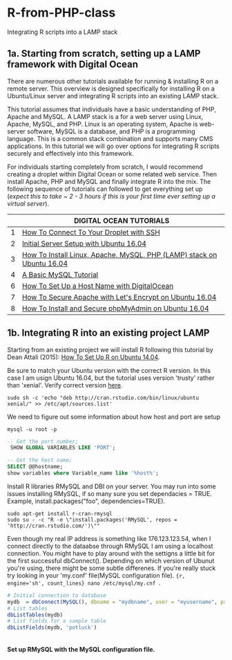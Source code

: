 # R-from-PHP-class
Integrating R scripts into a LAMP stack

## 1a. Starting from scratch, setting up a LAMP framework with Digital Ocean
There are numerous other tutorials available for running & installing R on a remote server. This overview is designed specifically for installing R on a Ubuntu/Linux server and integrating R scripts into an existing LAMP stack. 

This tutorial assumes that individuals have a basic understanding of PHP, Apache and MySQL. A LAMP stack is a for a web server using Linux, Apache, MySQL, and PHP. Linux is an operating system, Apache is web-server software, MySQL is a database, and PHP is a programming language. This is a common stack combination and supports many CMS applications. In this tutorial we will go over options for integrating R scripts securely and effectively into this framework. 

For individuals starting completely from scratch, I would recommend creating a droplet within Digital Ocean or some related web service. Then install Apache, PHP and MySQL and finally integrate R into the mix. The following sequence of tutorials can followed to get everything set up (*expect this to take ~ 2 - 3 hours if this is your first time ever setting up a virtual server*).

|  |              DIGITAL OCEAN TUTORIALS                                                         | 
|-------------------------|-----------------------------------------------------------------------| 
| 1                       | [How To Connect To Your Droplet with SSH](https://www.digitalocean.com/community/tutorials/how-to-connect-to-your-droplet-with-ssh)                               | 
| 2                       | [Initial Server Setup with Ubuntu 16.04](https://www.digitalocean.com/community/tutorials/initial-server-setup-with-ubuntu-16-04)                                | 
| 3                       | [How To Install Linux, Apache, MySQL, PHP (LAMP) stack on Ubuntu 16.04](https://www.digitalocean.com/community/tutorials/how-to-install-linux-apache-mysql-php-lamp-stack-on-ubuntu-16-04) | 
| 4                       | [A Basic MySQL Tutorial](https://www.digitalocean.com/community/tutorials/a-basic-mysql-tutorial)                                                | 
| 6                       | [How To Set Up a Host Name with DigitalOcean](https://www.digitalocean.com/community/tutorials/how-to-set-up-a-host-name-with-digitalocean)               |
| 7                       | [How To Secure Apache with Let's Encrypt on Ubuntu 16.04](https://www.digitalocean.com/community/tutorials/how-to-secure-apache-with-let-s-encrypt-on-ubuntu-16-04)               | 
| 8                       | [How To Install and Secure phpMyAdmin on Ubuntu 16.04](https://www.digitalocean.com/community/tutorials/how-to-install-and-secure-phpmyadmin-on-ubuntu-16-04)                  |


## 1b. Integrating R into an existing project LAMP

Starting from an existing project we will install R following this tutorial by Dean Attali (2015): [How To Set Up R on Ubuntu 14.04](https://www.digitalocean.com/community/tutorials/how-to-set-up-r-on-ubuntu-14-04).

Be sure to match your Ubuntu version with the correct R version. In this case I am usign Ubuntu 16.04, but the tutorial uses version 'trusty' rather than 'xenial'. Verify correct version [here](https://cran.rstudio.com/bin/linux/ubuntu/). 
```{r, engine='sh', count_lines}
sudo sh -c 'echo "deb http://cran.rstudio.com/bin/linux/ubuntu xenial/" >> /etc/apt/sources.list'
```



We need to figure out some information about how host and port are setup 
```{r, engine='sh', count_lines}
mysql -u root -p
```

```sql
-- Get the port number;
 SHOW GLOBAL VARIABLES LIKE 'PORT';

-- Get the host name;
SELECT @@hostname;
show variables where Variable_name like '%host%';

```





Install R libraries RMySQL and DBI on your server. You may run into some issues installing RMySQL, if so many sure you set dependacies = TRUE. Example, install.packages("foo", dependencies=TRUE).

```{r, engine='sh', count_lines}
sudo apt-get install r-cran-rmysql
sudo su - -c "R -e \"install.packages('RMySQL', repos = 'http://cran.rstudio.com/')\""
```

Even though my real IP address is something like 176.123.123.54, when I connect directly to the dataabse through RMySQL I am using a localhost connection. You might have to play around with the settigns a little bit for the first successful dbConnect(). Depending on which version of Ubunut you're using, there might be some subtle differenes. If you're really stuck try looking in your 'my.conf' file(MySQL configuration file). ```{r, engine='sh', count_lines} nano /etc/mysql/my.cnf ```.

```r
# Initial connection to database
mydb  = dbConnect(MySQL(), dbname = "mydbname", user = "myusername", password = "mypassword", host = "127.0.0.1", port=3306)
# List tables
dbListTables(mydb)
# List fields for a sample table
dbListFields(mydb, 'potluck')



```

#### Set up RMySQL with the MySQL configuration file. 


